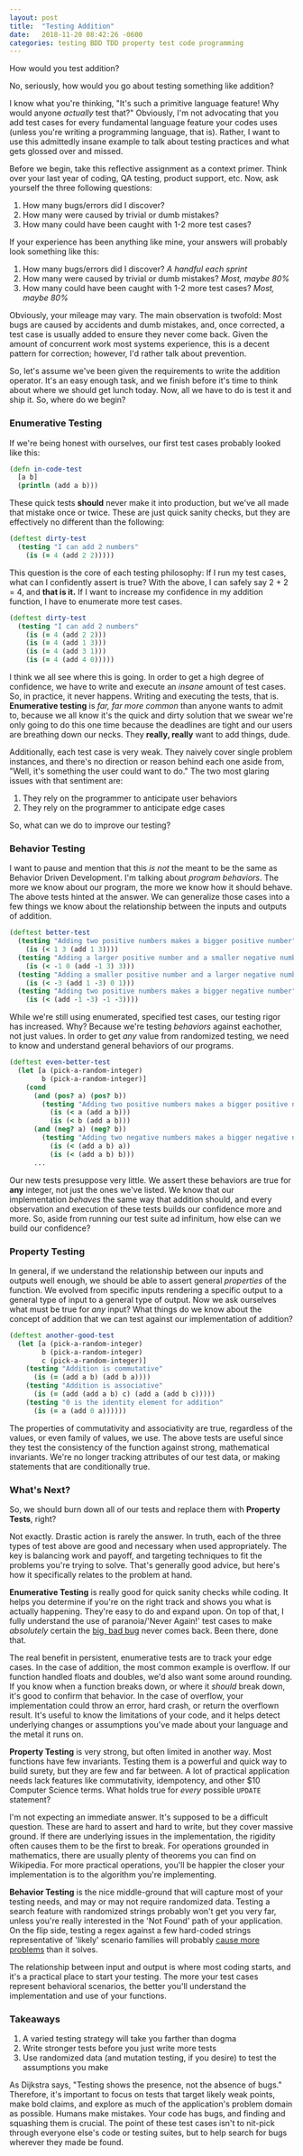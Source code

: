 ```yaml
---
layout: post
title:  "Testing Addition"
date:   2018-11-20 08:42:26 -0600
categories: testing BDD TDD property test code programming
---
```


How would you test addition?

No, seriously, how would you go about testing something like addition? 

I know what you're thinking, "It's such a primitive language feature! Why would anyone _actually_ test that?" Obviously, I'm not advocating that you add test cases for every fundamental language feature your codes uses (unless you're writing a programming language, that is). Rather, I want to use this admittedly insane example to talk about testing practices and what gets glossed over and missed.

Before we begin, take this reflective assignment as a context primer. Think over your last year of coding, QA testing, product support, etc. Now, ask yourself the three following questions:
1. How many bugs/errors did I discover?
2. How many were caused by trivial or dumb mistakes?
3. How many could have been caught with 1-2 more test cases?

If your experience has been anything like mine, your answers will probably look something like this:
1. How many bugs/errors did I discover? _A handful each sprint_
2. How many were caused by trivial or dumb mistakes? _Most, maybe 80%_
3. How many could have been caught with 1-2 more test cases? _Most, maybe 80%_

Obviously, your mileage may vary. The main observation is twofold: Most bugs are caused by accidents and dumb mistakes, and, once corrected, a test case is usually added to ensure they never come back. Given the amount of concurrent work most systems experience, this is a decent pattern for correction; however, I'd rather talk about prevention.

So, let's assume we've been given the requirements to write the addition operator. It's an easy enough task, and we finish before it's time to think about where we should get lunch today. Now, all we have to do is test it and ship it. So, where do we begin? 

### Enumerative Testing

If we're being honest with ourselves, our first test cases probably looked like this:

```clojure
(defn in-code-test
  [a b]
  (println (add a b)))
```

These quick tests __should__ never make it into production, but we've all made that mistake once or twice. These are just quick sanity checks, but they are effectively no different than the following:

```clojure
(deftest dirty-test
  (testing "I can add 2 numbers"
    (is (= 4 (add 2 2)))))
```

This question is the core of each testing philosophy: If I run my test cases, what can I confidently assert is true? With the above, I can safely say 2 + 2 = 4, and __that is it.__ If I want to increase my confidence in my addition function, I have to enumerate more test cases. 

```clojure
(deftest dirty-test
  (testing "I can add 2 numbers"
    (is (= 4 (add 2 2)))
    (is (= 4 (add 1 3)))
    (is (= 4 (add 3 1)))
    (is (= 4 (add 4 0)))))
```

I think we all see where this is going. In order to get a high degree of confidence, we have to write and execute an _insane_ amount of test cases. So, in practice, it never happens. Writing and executing the tests, that is. __Enumerative testing__ is _far, far more common_ than anyone wants to admit to, because we all know it's the quick and dirty solution that we swear we're only going to do this one time because the deadlines are tight and our users are breathing down our necks. They __really, really__ want to add things, dude. 

Additionally, each test case is very weak. They naively cover single problem instances, and there's no direction or reason behind each one aside from, "Well, it's something the user could want to do." The two most glaring issues with that sentiment are:
1) They rely on the programmer to anticipate user behaviors
2) They rely on the programmer to anticipate edge cases

So, what can we do to improve our testing?

### Behavior Testing

I want to pause and mention that this _is not_ the meant to be the same as Behavior Driven Development. I'm talking about _program behaviors_. The more we know about our program, the more we know how it should behave. The above tests hinted at the answer. We can generalize those cases into a few things we know about the relationship between the inputs and outputs of addition.

```clojure
(deftest better-test
  (testing "Adding two positive numbers makes a bigger positive number"
    (is (< 1 3 (add 1 3))))
  (testing "Adding a larger positive number and a smaller negative number, makes a positive number"
    (is (< -1 0 (add -1 3) 3)))
  (testing "Adding a smaller positive number and a larger negative number, makes a negative number"
    (is (< -3 (add 1 -3) 0 1)))
  (testing "Adding two positive numbers makes a bigger negative number"
    (is (< (add -1 -3) -1 -3))))    
```

While we're still using enumerated, specified test cases, our testing rigor has increased. Why? Because we're testing _behaviors_ against eachother, not just values. In order to get _any_ value from randomized testing, we need to know and understand general behaviors of our programs.

```clojure
(deftest even-better-test
  (let [a (pick-a-random-integer)
        b (pick-a-random-integer)]
    (cond 
      (and (pos? a) (pos? b))
        (testing "Adding two positive numbers makes a bigger positive number"
          (is (< a (add a b)))
          (is (< b (add a b)))
      (and (neg? a) (neg? b))    
        (testing "Adding two negative numbers makes a bigger negative number"
          (is (< (add a b) a))
          (is (< (add a b) b)))
      ...  
```

Our new tests presuppose very little. We assert these behaviors are true for __any__ integer, not just the ones we've listed. We know that our implementation _behaves_ the same way that addition should, and every observation and execution of these tests builds our confidence more and more. So, aside from running our test suite ad infinitum, how else can we build our confidence?

### Property Testing

In general, if we understand the relationship between our inputs and outputs well enough, we should be able to assert general _properties_ of the function. We evolved from specific inputs rendering a specific output to a general type of input to a general type of output. Now we ask ourselves what must be true for _any_ input? What things do we know about the concept of addition that we can test against our implementation of addition? 

```clojure
(deftest another-good-test
  (let [a (pick-a-random-integer)
        b (pick-a-random-integer)
        c (pick-a-random-integer)]
    (testing "Addition is commutative"
      (is (= (add a b) (add b a))))
    (testing "Addition is associative"
      (is (= (add (add a b) c) (add a (add b c)))))
    (testing "0 is the identity element for addition"
      (is (= a (add 0 a))))))         
```

The properties of commutativity and associativity are true, regardless of the values, or even family of values, we use. The above tests are useful since they test the consistency of the function against strong, mathematical invariants. We're no longer tracking attributes of our test data, or making statements that are conditionally true. 

### What's Next?

So, we should burn down all of our tests and replace them with __Property Tests__, right? 

Not exactly. Drastic action is rarely the answer. In truth, each of the three types of test above are good and necessary when used appropriately. The key is balancing work and payoff, and targeting techniques to fit the problems you're trying to solve. That's generally good advice, but here's how it specifically relates to the problem at hand.

__Enumerative Testing__ is really good for quick sanity checks while coding. It helps you determine if you're on the right track and shows you what is actually happening. They're easy to do and expand upon. On top of that, I fully understand the use of paranoia/'Never Again!' test cases to make _absolutely_ certain the [big, bad bug](https://en.wikipedia.org/wiki/Big_Bad_Beetleborgs "The biggest and baddest bugs") never comes back. Been there, done that.

The real benefit in persistent, enumerative tests are to track your edge cases. In the case of addition, the most common example is overflow. If our function handled floats and doubles, we'd also want some around rounding. If you know when a function breaks down, or where it _should_ break down, it's good to confirm that behavior. In the case of overflow, your implementation could throw an error, hard crash, or return the overflown result. It's useful to know the limitations of your code, and it helps detect underlying changes or assumptions you've made about your language and the metal it runs on. 

__Property Testing__ is very strong, but often limited in another way. Most functions have few invariants. Testing them is a powerful and quick way to build surety, but they are few and far between. A lot of practical application needs lack features like commutativity, idempotency, and other $10 Computer Science terms. What holds true for _every_ possible `UPDATE` statement? 

I'm not expecting an immediate answer. It's supposed to be a difficult question. These are hard to assert and hard to write, but they cover massive ground. If there are underlying issues in the implementation, the rigidity often causes them to be the first to break. For operations grounded in mathematics, there are usually plenty of theorems you can find on Wikipedia. For more practical operations, you'll be happier the closer your implementation is to the algorithm you're implementing.

__Behavior Testing__ is the nice middle-ground that will capture most of your testing needs, and may or may not require randomized data. Testing a search feature with randomized strings probably won't get you very far, unless you're really interested in the 'Not Found' path of your application. On the flip side, testing a regex against a few hard-coded strings representative of 'likely' scenario families will probably [cause more problems](https://xkcd.com/1171/ "Obligatory xkcd") than it solves. 

The relationship between input and output is where most coding starts, and it's a practical place to start your testing. The more your test cases represent behavioral scenarios, the better you'll understand the implementation and use of your functions. 

### Takeaways

1. A varied testing strategy will take you farther than dogma
2. Write stronger tests before you just write more tests
3. Use randomized data (and mutation testing, if you desire) to test the assumptions you make

As Dijkstra says, "Testing shows the presence, not the absence of bugs." Therefore, it's important to focus on tests that target likely weak points, make bold claims, and explore as much of the application's problem domain as possible. Humans make mistakes. Your code has bugs, and finding and squashing them is crucial. The point of these test cases isn't to nit-pick through everyone else's code or testing suites, but to help search for bugs wherever they made be found.
